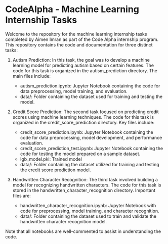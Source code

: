 # CodeAlpha - Machine Learning Internship Tasks

Welcome to the repository for the machine learning internship tasks completed by Aimen Imran as part of the Code Alpha internship program. This repository contains the code and documentation for three distinct tasks:

1. Autism Prediction:
   In this task, the goal was to develop a machine learning model for predicting autism based on certain features. The code for this task is organized in the autism_prediction directory. The main files include:
   
    - autism_prediction.ipynb: Jupyter Notebook containing the code for data preprocessing, model training, and evaluation.
    - data/: Folder containing the dataset used for training and testing the model.


2. Credit Score Prediction:
   The second task focused on predicting credit scores using machine learning techniques. The code for this task is organized in the credit_score_prediction directory. Key files include:

    - credit_score_prediction.ipynb: Jupyter Notebook containing the code for data preprocessing, model development, and performance evaluation.
    - credit_score_prediction_test.ipynb: Jupyter Notebook containing the code for testing the model prepared on a sample dataset.
    - lgb_model.pkl: Trained model
    - data/: Folder containing the dataset utilized for training and testing the credit score prediction model.


3. Handwritten Character Recognition:
   The third task involved building a model for recognizing handwritten characters. The code for this task is stored in the handwritten_character_recognition directory. Important files are:
   
    - handwritten_character_recognition.ipynb: Jupyter Notebook with code for preprocessing, model training, and character recognition.
    - data/: Folder containing the dataset used to train and validate the handwritten character recognition model.

Note that all notebooks are well-commented to assist in understanding the code.
